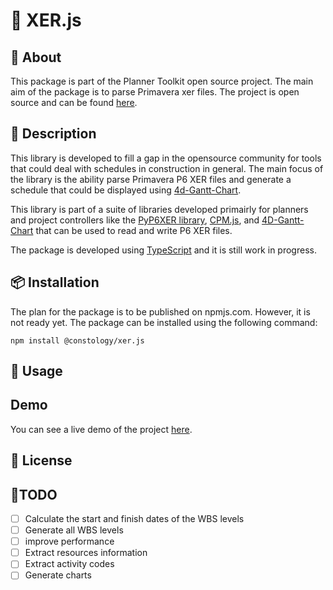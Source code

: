 # 🚀 XER.js

## 📖 About

This package is part of the Planner Toolkit open source project. The main aim of the package is to parse Primavera xer files. The project is open source and can be found [here](https://github.com/HassanEmam/xer.js).

## 📝 Description

This library is developed to fill a gap in the opensource community for tools that could deal with schedules in construction in general. The main focus of the library is the ability parse Primavera P6 XER files and generate a schedule that could be displayed using [4d-Gantt-Chart](https://github.com/HassanEmam/4D-Gantt).

This library is part of a suite of libraries developed primairly for planners and project controllers like the [PyP6XER library](https://github.com/HassanEmam/PyP6XER), [CPM.js](https://github.com/HassanEmam/cpm.js), and [4D-Gantt-Chart](https://github.com/HassanEmam/4D-Gantt) that can be used to read and write P6 XER files.

The package is developed using [TypeScript](https://www.typescriptlang.org/) and it is still work in progress.

## 📦 Installation

The plan for the package is to be published on npmjs.com. However, it is not ready yet. The package can be installed using the following command:

```code
npm install @constology/xer.js
```

## 🚀 Usage

## Demo

<!-- <p align="center">
  <img src="assets/readme/GanttChart.gif" />
</p> -->

You can see a live demo of the project [here](https://hassanemam.github.io/xer.js/).

## 📜 License

## 📜TODO

- [ ] Calculate the start and finish dates of the WBS levels
- [ ] Generate all WBS levels
- [ ] improve performance
- [ ] Extract resources information
- [ ] Extract activity codes
- [ ] Generate charts
